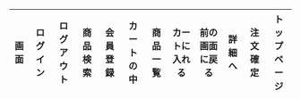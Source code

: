 |画面|ログイン|ログアウト|商品検索|会員登録|カートの中|商品一覧|カートに入れる|前の画面に戻る|詳細へ|注文確定|トップページ|
|-------------|----------|----------|------------|---------|------------|------------|----------|-----------|-----------|------------|----------|
